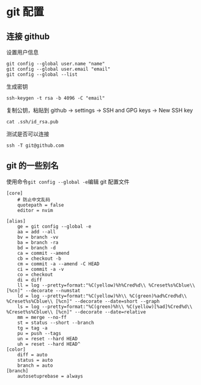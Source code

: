 # git 配置

## 连接 github

设置用户信息
```shell
git config --global user.name "name"
git config --global user.email "email"
git config --global --list
```

生成密钥

```shell
ssh-keygen -t rsa -b 4096 -C "email"
```

复制公钥，粘贴到 github -> settings -> SSH and GPG keys -> New SSH key

```shell
cat .ssh/id_rsa.pub
```

测试是否可以连接

```shell
ssh -T git@github.com
```

## git 的一些别名

使用命令`git config --global -e`编辑 git 配置文件

```property
[core]
    # 防止中文乱码
    quotepath = false
    editor = nvim

[alias]
    ge = git config --global -e
    aa = add --all
    bv = branch -vv
    ba = branch -ra
    bd = branch -d
    ca = commit --amend
    cb = checkout -b
    cm = commit -a --amend -C HEAD
    ci = commit -a -v
    co = checkout
    di = diff
    ll = log --pretty=format:"%C(yellow)%h%Cred%d\\ %Creset%s%Cblue\\ [%cn]" --decorate --numstat
    ld = log --pretty=format:"%C(yellow)%h\\ %C(green)%ad%Cred%d\\ %Creset%s%Cblue\\ [%cn]" --decorate --date=short --graph
    ls = log --pretty=format:"%C(green)%h\\ %C(yellow)[%ad]%Cred%d\\ %Creset%s%Cblue\\ [%cn]" --decorate --date=relative
    mm = merge --no-ff
    st = status --short --branch
    tg = tag -a
    pu = push --tags
    un = reset --hard HEAD
    uh = reset --hard HEAD^
[color]
    diff = auto
    status = auto
    branch = auto
[branch]
    autosetuprebase = always
```
